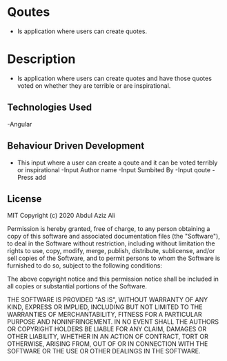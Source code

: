 # Qoutes
- Is application where users can create quotes.
# Description
- Is application where users can create quotes and have those quotes voted on whether they are terrible or are inspirational.

## Technologies Used
-Angular 
## Behaviour Driven Development
- This input where a user can create a qoute and it can be voted terribly or inspirational
-Input Author name
-Input Sumbited By
-Input qoute
-Press add
## License
MIT Copyright (c) 2020 Abdul Aziz Ali

Permission is hereby granted, free of charge, to any person obtaining a copy of this software and associated documentation files (the "Software"), to deal in the Software without restriction, including without limitation the rights to use, copy, modify, merge, publish, distribute, sublicense, and/or sell copies of the Software, and to permit persons to whom the Software is furnished to do so, subject to the following conditions:

The above copyright notice and this permission notice shall be included in all copies or substantial portions of the Software.

THE SOFTWARE IS PROVIDED "AS IS", WITHOUT WARRANTY OF ANY KIND, EXPRESS OR IMPLIED, INCLUDING BUT NOT LIMITED TO THE WARRANTIES OF MERCHANTABILITY, FITNESS FOR A PARTICULAR PURPOSE AND NONINFRINGEMENT. IN NO EVENT SHALL THE AUTHORS OR COPYRIGHT HOLDERS BE LIABLE FOR ANY CLAIM, DAMAGES OR OTHER LIABILITY, WHETHER IN AN ACTION OF CONTRACT, TORT OR OTHERWISE, ARISING FROM, OUT OF OR IN CONNECTION WITH THE SOFTWARE OR THE USE OR OTHER DEALINGS IN THE SOFTWARE.